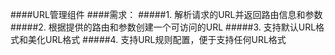 ####URL管理组件
####需求：
#####1. 解析请求的URL并返回路由信息和参数
#####2. 根据提供的路由和参数创建一个可访问的URL
#####3. 支持默认URL格式和美化URL格式
#####4. 支持URL规则配置，便于支持任何URL格式
